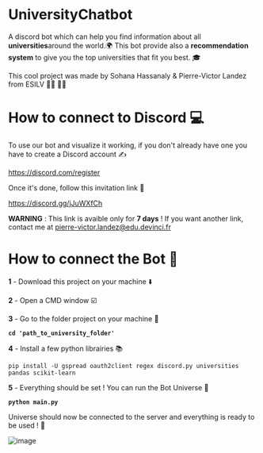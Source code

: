 # UniversityChatbot

A discord bot which can help you find information about all **universities**around the world.:earth_africa:
This bot provide also a **recommendation system** to give you the top universities that fit you best. :mortar_board: 

This cool project was made by Sohana Hassanaly & Pierre-Victor Landez from ESILV :woman_student: :man_student:

# How to connect to Discord :computer: 

To use our bot and visualize it working, if you don't already have one you have to create a Discord account :writing_hand: 

https://discord.com/register

Once it's done, follow this invitation link :link: 

https://discord.gg/jJuWXfCh

**WARNING** : This link is avaible only for **7 days** ! If you want another link, contact me at pierre-victor.landez@edu.devinci.fr


# How to connect the Bot :robot: 

**1** - Download this project on your machine :arrow_down:  

**2** - Open a CMD window :ballot_box_with_check: 

**3** - Go to the folder project on your machine  :open_file_folder:

**```cd 'path_to_university_folder' ```**

**4** - Install a few python librairies :books:

```pip install -U gspread oauth2client regex discord.py universities pandas scikit-learn```

**5** - Everything should be set ! You can run the Bot Universe :partying_face: 

**```python main.py```**

Universe should now be connected to the server and everything is ready to be used ! :star_struck:

![image](https://user-images.githubusercontent.com/58121532/112734658-77c85600-8f47-11eb-9204-bb5cd3439b97.png)



